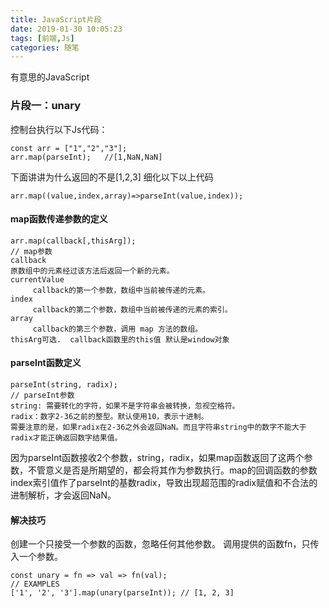 ```yaml
---
title: JavaScript片段
date: 2019-01-30 10:05:23
tags: [前端,Js]
categories: 随笔
---
```

  有意思的JavaScript
<!--more-->
### 片段一：unary
控制台执行以下Js代码：
```Js
const arr = ["1","2","3"];
arr.map(parseInt);   //[1,NaN,NaN]
```
下面讲讲为什么返回的不是[1,2,3]
细化以下以上代码
```Js
arr.map((value,index,array)=>parseInt(value,index));
```
#### map函数传递参数的定义
```Js
arr.map(callback[,thisArg]);
// map参数
callback
原数组中的元素经过该方法后返回一个新的元素。
currentValue 
     callback的第一个参数，数组中当前被传递的元素。
index
     callback的第二个参数，数组中当前被传递的元素的索引。
array
     callback的第三个参数，调用 map 方法的数组。
thisArg可选.  callback函数里的this值 默认是window对象
```
#### parseInt函数定义
```Js
parseInt(string, radix);
// parseInt参数
string: 需要转化的字符，如果不是字符串会被转换，忽视空格符。
radix：数字2-36之前的整型。默认使用10，表示十进制。
需要注意的是，如果radix在2-36之外会返回NaN。而且字符串string中的数字不能大于radix才能正确返回数字结果值。
```
因为parseInt函数接收2个参数，string，radix，如果map函数返回了这两个参数，不管意义是否是所期望的，都会将其作为参数执行。map的回调函数的参数index索引值作了parseInt的基数radix，导致出现超范围的radix赋值和不合法的进制解析，才会返回NaN。
#### 解决技巧
创建一个只接受一个参数的函数，忽略任何其他参数。
调用提供的函数fn，只传入一个参数。
```Js
const unary = fn => val => fn(val);
// EXAMPLES
['1', '2', '3'].map(unary(parseInt)); // [1, 2, 3]
```
